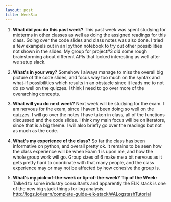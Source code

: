 ```yaml
---
layout: post
title: WeekSix
---
```


1. **What did you do this past week?**
This past week was spent studying for midterms in other classes as well as doing the assigned readings for this class. Going over the code slides and class notes was also done. I tried a few exampels out in an Ipython notebook to try out other possibilities not shown in the slides. My group for project#3 did some rough brainstorming about different APIs that looked interesting as well after we setup slack.

2. **What's in your way?**
Somehow I always manage to miss the overall big picture of the code slides, and focus way too much on the syntax and what-if possibilities which results in an obstacle since it leads me to not do so well on the quizzes. I think I need to go over more of the overarching concepts.

3. **What will you do next week?**
Next week will be studying for the exam. I am nervous for the exam, since I haven't been doing so well on the quizzes. I will go over the notes I have taken in class, all of the functions discussed and the code slides. I think my main focus will be on iterators, since that is a big theme. I will also briefly go over the readings but not as much as the code.

4. **What's my experience of the class?**
So far the class has been informative on python, and overall pretty ok. It remains to be seen how the class experience will be when Exam 1 is upon me, and how the whole group work will go. Group sizes of 6 make me a bit nervous as it gets pretty hard to coordinate with that many people, and the class experience may or may not be affected by how cohesive the group is.

5. **What's my pick-of-the-week or tip-of-the-week?**
**Tip of the Week:** Talked to some industry consultants and apparently the ELK stack is one of the new big stack things for log analysis.
<http://logz.io/learn/complete-guide-elk-stack/#ALogstashTutorial>
